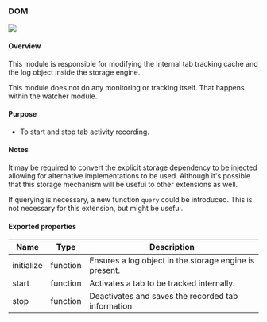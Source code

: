 ### DOM

![](https://raw.githubusercontent.com/tbranyen/tipsy/more-documentation/docs/_assets/dom.png)

#### Overview

This module is responsible for modifying the internal tab tracking cache and
the log object inside the storage engine.

This module does not do any monitoring or tracking itself.  That happens within
the watcher module.

#### Purpose

- To start and stop tab activity recording.

#### Notes

It may be required to convert the explicit storage dependency to be injected
allowing for alternative implementations to be used.  Although it's possible
that this storage mechanism will be useful to other extensions as well.

If querying is necessary, a new function `query` could be introduced.  This is
not necessary for this extension, but might be useful.

#### Exported properties

Name       | Type     | Description
---------- | -------- | -----------
initialize | function | Ensures a log object in the storage engine is present.
start      | function | Activates a tab to be tracked internally.
stop       | function | Deactivates and saves the recorded tab information.


